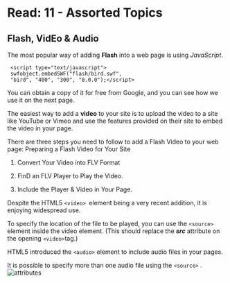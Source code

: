 # Read: 11 - Assorted Topics
## Flash, VidEo & Audio
The most popular way of adding **Flash** into a web page is using *JavaScript*.
```
 <script type="text/javascript">
 swfobject.embedSWF("flash/bird.swf",
 "bird", "400", "300", "8.0.0");</script>
 ```
 You can obtain a copy of it for free
from Google, and you can see how we use it on the next page.

The easiest way to add a **video** to your site is to upload the video to a site like YouTube or
Vimeo and use the features provided on their
site to embed the video in your page.



There are three steps you need to follow to add
a Flash Video to your web page:
Preparing a Flash
Video for Your Site
1. Convert Your Video into FLV Format

2. FinD an FLV Player to Play the Video.

3. Include the Player & Video in Your Page.

Despite the HTML5 ```<video> ```element being a
very recent addition, it is enjoying widespread
use. 

To specify the location of the file to be played, you can use the ```<source>``` element inside the video element. (This should replace the ***src*** attribute on the opening ```<video>```tag.)


HTML5 introduced the ```<audio>``` element to include audio files in your pages.

It is possible to specify more than one audio file using the ```<source>``` .
![attributes](https://csharpcorner-mindcrackerinc.netdna-ssl.com/UploadFile/2072a9/html5-media-elements/Images/Attributes%20Video.jpg)